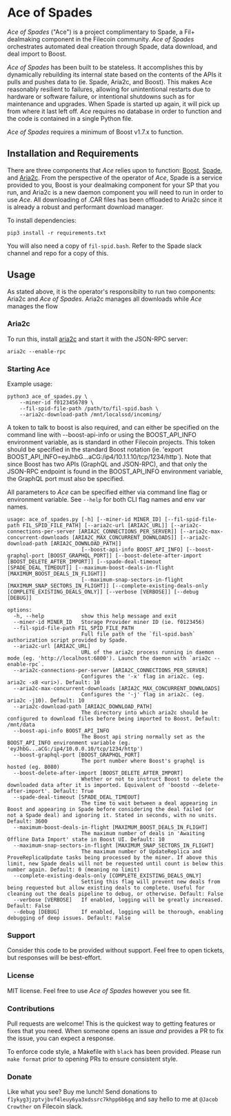 # Ace of Spades

_Ace of Spades_ ("Ace") is a project complimentary to Spade, a Fil+ dealmaking component in the Filecoin community. _Ace of Spades_ orchestrates automated deal creation through Spade, data download, and deal import to Boost.

_Ace of Spades_ has been built to be stateless. It accomplishes this by dynamically rebuilding its internal state based on the contents of the APIs it pulls and pushes data to (ie. Spade, Aria2c, and Boost). This makes Ace reasonably resilient to failures, allowing for unintentional restarts due to hardware or software failure, or intentional shutdowns such as for maintenance and upgrades. When Spade is started up again, it will pick up from where it last left off. _Ace_ requires no database in order to function and the code is contained in a single Python file.

_Ace of Spades_ requires a minimum of Boost v1.7.x to function.

## Installation and Requirements
There are three components that _Ace_ relies upon to function: [Boost](https://boost.filecoin.io/), [Spade](https://github.com/ribasushi/spade), and [Aria2c](https://aria2.github.io/). From the perspective of the operator of _Ace_, Spade is a service provided to you, Boost is your dealmaking component for your SP that you run, and Aria2c is a new daemon component you will need to run in order to use _Ace_. All downloading of .CAR files has been offloaded to Aria2c since it is already a robust and performant download manager.

To install dependencies:
```
pip3 install -r requirements.txt
```

You will also need a copy of `fil-spid.bash`. Refer to the Spade slack channel and repo for a copy of this.

## Usage

As stated above, it is the operator's responsibilty to run two components: Aria2c and _Ace of Spades_. Aria2c manages all downloads while _Ace_ manages the flow 

### Aria2c

To run this, install [aria2c](https://aria2.github.io/) and start it with the JSON-RPC server:
```
aria2c --enable-rpc
```

### Starting Ace

Example usage:

```
python3 ace_of_spades.py \
    --miner-id f0123456789 \
    --fil-spid-file-path /path/to/fil-spid.bash \
    --aria2c-download-path /mnt/localssd/incoming/
```

A token to talk to boost is also required, and can either be specified on the command line with --boost-api-info or using the BOOST_API_INFO environment variable, as is standard in other Filecoin projects. This token should be specified in the standard Boost notation (ie. 'export BOOST_API_INFO=eyJhbG...aCG:/ip4/10.1.1.10/tcp/1234/http`). Note that since Boost has two APIs (GraphQL and JSON-RPC), and that only the JSON-RPC endpoint is found in the BOOST_API_INFO environment variable, the GraphQL port must also be specified.

All parameters to _Ace_ can be specified either via command line flag or environment variable. See `--help` for both CLI flag names and env var names.
```
usage: ace_of_spades.py [-h] [--miner-id MINER_ID] [--fil-spid-file-path FIL_SPID_FILE_PATH] [--aria2c-url [ARIA2C_URL]] [--aria2c-connections-per-server [ARIA2C_CONNECTIONS_PER_SERVER]] [--aria2c-max-concurrent-downloads [ARIA2C_MAX_CONCURRENT_DOWNLOADS]] [--aria2c-download-path [ARIA2C_DOWNLOAD_PATH]]
                        [--boost-api-info BOOST_API_INFO] [--boost-graphql-port [BOOST_GRAPHQL_PORT]] [--boost-delete-after-import [BOOST_DELETE_AFTER_IMPORT]] [--spade-deal-timeout [SPADE_DEAL_TIMEOUT]] [--maximum-boost-deals-in-flight [MAXIMUM_BOOST_DEALS_IN_FLIGHT]]
                        [--maximum-snap-sectors-in-flight [MAXIMUM_SNAP_SECTORS_IN_FLIGHT]] [--complete-existing-deals-only [COMPLETE_EXISTING_DEALS_ONLY]] [--verbose [VERBOSE]] [--debug [DEBUG]]

options:
  -h, --help            show this help message and exit
  --miner-id MINER_ID   Storage Provider miner ID (ie. f0123456)
  --fil-spid-file-path FIL_SPID_FILE_PATH
                        Full file path of the `fil-spid.bash` authorization script provided by Spade.
  --aria2c-url [ARIA2C_URL]
                        URL of the aria2c process running in daemon mode (eg. 'http://localhost:6800'). Launch the daemon with `aria2c --enable-rpc`.
  --aria2c-connections-per-server [ARIA2C_CONNECTIONS_PER_SERVER]
                        Configures the '-x' flag in aria2c. (eg. aria2c -x8 <uri>). Default: 10
  --aria2c-max-concurrent-downloads [ARIA2C_MAX_CONCURRENT_DOWNLOADS]
                        Configures the '-j' flag in aria2c. (eg. aria2c -j10). Default: 10
  --aria2c-download-path [ARIA2C_DOWNLOAD_PATH]
                        The directory into which aria2c should be configured to download files before being imported to Boost. Default: /mnt/data
  --boost-api-info BOOST_API_INFO
                        The Boost api string normally set as the BOOST_API_INFO environment variable (eg. 'eyJhbG...aCG:/ip4/10.0.0.10/tcp/1234/http')
  --boost-graphql-port [BOOST_GRAPHQL_PORT]
                        The port number where Boost's graphql is hosted (eg. 8080)
  --boost-delete-after-import [BOOST_DELETE_AFTER_IMPORT]
                        Whether or not to instruct Boost to delete the downloaded data after it is imported. Equivalent of 'boostd --delete-after-import'. Default: True
  --spade-deal-timeout [SPADE_DEAL_TIMEOUT]
                        The time to wait between a deal appearing in Boost and appearing in Spade before considering the deal failed (or not a Spade deal) and ignoring it. Stated in seconds, with no units. Default: 3600
  --maximum-boost-deals-in-flight [MAXIMUM_BOOST_DEALS_IN_FLIGHT]
                        The maximum number of deals in 'Awaiting Offline Data Import' state in Boost UI. Default: 10
  --maximum-snap-sectors-in-flight [MAXIMUM_SNAP_SECTORS_IN_FLIGHT]
                        The maximum number of UpdateReplica and ProveReplicaUpdate tasks being processed by the miner. If above this limit, new Spade deals will not be requested until count is below this number again. Default: 0 (meaning no limit)
  --complete-existing-deals-only [COMPLETE_EXISTING_DEALS_ONLY]
                        Setting this flag will prevent new deals from being requested but allow existing deals to complete. Useful for cleaning out the deals pipeline to debug, or otherwise. Default: False
  --verbose [VERBOSE]   If enabled, logging will be greatly increased. Default: False
  --debug [DEBUG]       If enabled, logging will be thorough, enabling debugging of deep issues. Default: False
```

### Support

Consider this code to be provided without support. Feel free to open tickets, but responses will be best-effort.

### License

MIT license. Feel free to use _Ace of Spades_ however you see fit.

### Contributions

Pull requests are welcome! This is the quickest way to getting features or fixes that you need. When someone opens an issue _and_ provides a PR to fix the issue, you can expect a response.

To enforce code style, a Makefile with `black` has been provided. Please run `make format` prior to opening PRs to ensure consistent style.

### Donate

Like what you see? Buy me lunch! Send donations to `f1ykyg3jzptvjbvf4leuy6ya3xdssrc7khpp6b6gq` and say hello to me at `@Jacob Crowther` on Filecoin slack.